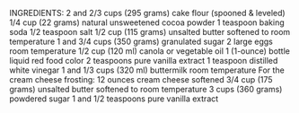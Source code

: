 INGREDIENTS:
2 and 2/3 cups (295 grams) cake flour (spooned & leveled)
1/4 cup (22 grams) natural unsweetened cocoa powder
1 teaspoon baking soda
1/2 teaspoon salt
1/2 cup (115 grams) unsalted butter softened to room temperature
1 and 3/4 cups (350 grams) granulated sugar
2 large eggs room temperature
1/2 cup (120 ml) canola or vegetable oil
1 (1-ounce) bottle liquid red food color
2 teaspoons pure vanilla extract
1 teaspoon distilled white vinegar
1 and 1/3 cups (320 ml) buttermilk room temperature
For the cream cheese frosting:
12 ounces cream cheese softened
3/4 cup (175 grams) unsalted butter softened to room temperature
3 cups (360 grams) powdered sugar
1 and 1/2 teaspoons pure vanilla extract